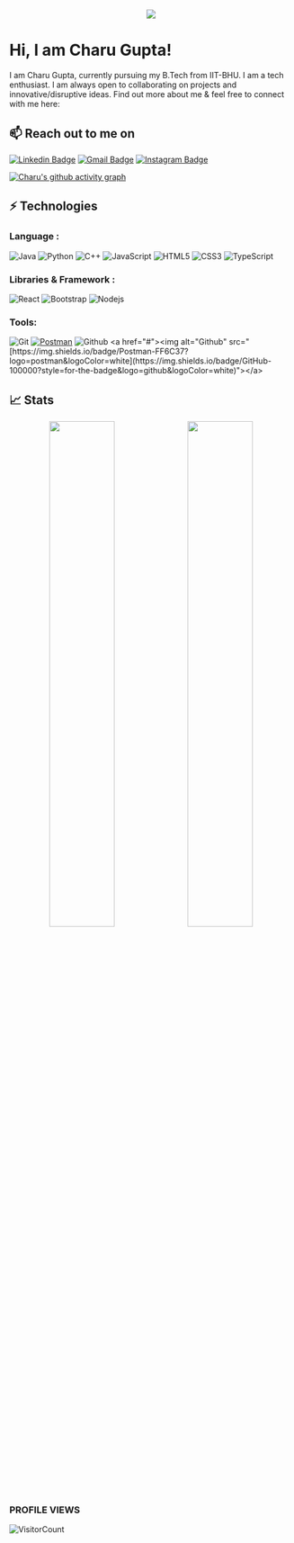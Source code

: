 <h1 align="center">
  <a href="https://git.io/typing-svg">
    <img src="https://readme-typing-svg.herokuapp.com/?lines=Konnichiwa!+👋&center=true&size=30">
  </a>
</h1>
<h1>Hi, I am Charu Gupta! </h1>

I am Charu Gupta, currently pursuing my B.Tech from IIT-BHU. I am a tech enthusiast. I am always open to collaborating on projects and innovative/disruptive ideas. Find out more about me & feel free to connect with me here:
<h2>📫 Reach out to me on</h2>


[![Linkedin Badge](https://img.shields.io/badge/-LinkedIn-blue?style=flat-square&logo=Linkedin&logoColor=white&link=https://in.linkedin.com/in/charu-gupta-12b385196?original_referer=https%3A%2F%2Fwww.google.com%2F)](https://in.linkedin.com/in/charu-gupta-12b385196?original_referer=https%3A%2F%2Fwww.google.com%2F)
[![Gmail Badge](https://img.shields.io/badge/-Gmail-c14438?style=flat-square&logo=Gmail&logoColor=white&link=mailto:guptacharu105@gmail.com)](mailto:guptacharu105@gmail.com)
[![Instagram Badge](https://img.shields.io/badge/Instagram-E4405F?style=flat-square&logo=instagram&logoColor=white&link=https://instagram.com/azor_ahai_01?igshid=YmMyMTA2M2Y=)](https://instagram.com/azor_ahai_01?igshid=YmMyMTA2M2Y=)

[![Charu's github activity graph](https://activity-graph.herokuapp.com/graph?username=charu-dev&theme=react-dark&bg_color=20232a&hide_border=true&area=true)](https://github.com/charu-dev/github-readme-activity-graph)

## ⚡ Technologies

### Language :

![Java](https://img.shields.io/badge/-java-E34A86?style=flat-square&logo=java)
![Python](https://img.shields.io/badge/-Python-black?style=flat-square&logo=Python)
![C++](https://img.shields.io/badge/-C++-00599C?style=flat-square&logo=c)
![JavaScript](https://img.shields.io/badge/-JavaScript-black?style=flat-square&logo=javascript)
![HTML5](https://img.shields.io/badge/-HTML5-E34F26?style=flat-square&logo=html5&logoColor=white)
![CSS3](https://img.shields.io/badge/-CSS3-1572B6?style=flat-square&logo=css3)
![TypeScript](https://img.shields.io/badge/-TypeScript-007ACC?style=flat-square&logo=typescript)

### Libraries & Framework :

![React](https://img.shields.io/badge/-React-black?style=flat-square&logo=react)
![Bootstrap](https://img.shields.io/badge/-Bootstrap-563D7C?style=flat-square&logo=bootstrap)
![Nodejs](https://img.shields.io/badge/-Nodejs-black?style=flat-square&logo=Node.js)

### Tools:


![Git](https://img.shields.io/badge/-Git-black?style=flat-square&logo=git)
<a href="#"><img alt="Postman" src="https://img.shields.io/badge/Postman-FF6C37?logo=postman&logoColor=white"></a>
![Github]([https://img.shields.io/badge/-Git-black?style=flat-square&logo=git](https://img.shields.io/badge/GitHub-100000?style=for-the-badge&logo=github&logoColor=white))
<a href="#"><img alt="Github" src="[https://img.shields.io/badge/Postman-FF6C37?logo=postman&logoColor=white](https://img.shields.io/badge/GitHub-100000?style=for-the-badge&logo=github&logoColor=white)"></a>


## 📈 Stats

<p align="center">
	
  <img width="48%" src="https://github-readme-stats.vercel.app/api?username=charu-dev&show_icons=true&theme=tokyonight" />
  <img width="48%" src="https://github-readme-streak-stats.herokuapp.com/?user=charu-dev&theme=tokyonight" />
</p>
<br>
<!-- <div align="center">
    <a href="https://github.com/ryo-ma/github-profile-trophy" title="Go to Source">
      <img src="https://github-profile-trophy.vercel.app/?username=charu-dev&theme=nord&column=7" alt="Trophies" />
    </a>
  </div>
</div> -->

### PROFILE VIEWS 
![VisitorCount](https://profile-counter.glitch.me/charu-dev/count.svg)
